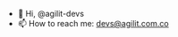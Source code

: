 - 👋 Hi, @agilit-devs
- 📫 How to reach me: devs@agilit.com.co

<!---
agilit-devs/agilit-devs is a ✨ special ✨ repository because its `README.md` (this file) appears on your GitHub profile.
You can click the Preview link to take a look at your changes.
--->

